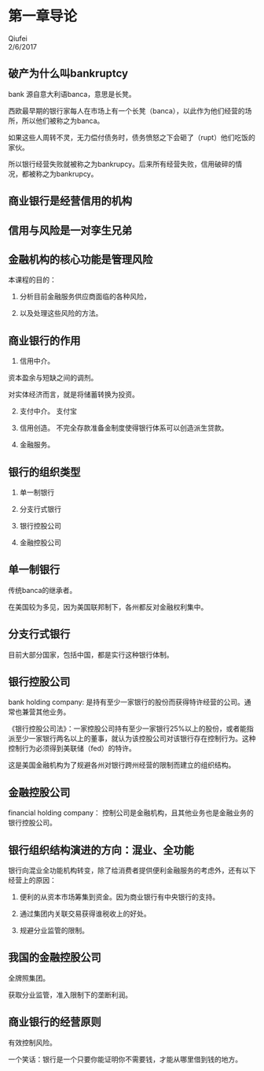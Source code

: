 # 第一章导论
Qiufei  
2/6/2017  



## 破产为什么叫bankruptcy ##

bank 源自意大利语banca，意思是长凳。

西欧最早期的银行家每人在市场上有一个长凳（banca），以此作为他们经营的场所，所以他们被称之为banca。

如果这些人周转不灵，无力偿付债务时，债务愤怒之下会砸了（rupt）他们吃饭的家伙。

所以银行经营失败就被称之为bankrupcy。后来所有经营失败，信用破碎的情况，都被称之为bankrupcy。

## 商业银行是经营信用的机构 ##

## 信用与风险是一对孪生兄弟 ##

## 金融机构的核心功能是管理风险 ##

本课程的目的：

1. 分析目前金融服务供应商面临的各种风险，

2. 以及处理这些风险的方法。

## 商业银行的作用 ##

1. 信用中介。

资本盈余与短缺之间的调剂。

对实体经济而言，就是将储蓄转换为投资。

2. 支付中介。
支付宝

3. 信用创造。
不完全存款准备金制度使得银行体系可以创造派生贷款。

4. 金融服务。


## 银行的组织类型 ##

1. 单一制银行

2. 分支行式银行

3. 银行控股公司

4. 金融控股公司

## 单一制银行 ##
传统banca的继承者。

在美国较为多见，因为美国联邦制下，各州都反对金融权利集中。

## 分支行式银行 ##
目前大部分国家，包括中国，都是实行这种银行体制。

## 银行控股公司 ##
bank holding company: 是持有至少一家银行的股份而获得特许经营的公司。通常也兼营其他业务。

《银行控股公司法》：一家控股公司持有至少一家银行25%以上的股份，或者能指派至少一家银行两名以上的董事，就认为该控股公司对该银行存在控制行为。这种控制行为必须得到美联储（fed）的特许。

这是美国金融机构为了规避各州对银行跨州经营的限制而建立的组织结构。

## 金融控股公司 ##
financial holding company：
控制公司是金融机构，且其他业务也是金融业务的银行控股公司。

## 银行组织结构演进的方向：混业、全功能 ##

银行向混业全功能机构转变，除了给消费者提供便利金融服务的考虑外，还有以下经营上的原因：

1. 便利的从资本市场筹集到资金。因为商业银行有中央银行的支持。

2. 通过集团内关联交易获得谁税收上的好处。

3. 规避分业监管的限制。


## 我国的金融控股公司 ##
全牌照集团。

获取分业监管，准入限制下的垄断利润。

## 商业银行的经营原则 ##

有效控制风险。

一个笑话：银行是一个只要你能证明你不需要钱，才能从哪里借到钱的地方。

